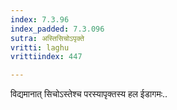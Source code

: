 ```yaml
---
index: 7.3.96
index_padded: 7.3.096
sutra: अस्तिसिचोऽपृक्ते
vritti: laghu
vrittiindex: 447

---
```

विद्यमानात् सिचोऽस्तेश्च परस्यापृक्तस्य हल ईडागमः..